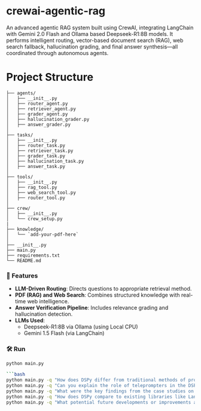 # crewai-agentic-rag
An advanced agentic RAG system built using CrewAI, integrating LangChain with Gemini 2.0 Flash and Ollama based Deepseek-R1:8B models. It performs intelligent routing, vector-based document search (RAG), web search fallback, hallucination grading, and final answer synthesis—all coordinated through autonomous agents.


# Project Structure
```crewai-agentic-rag/
├── agents/
│   ├── __init__.py
│   ├── router_agent.py
│   ├── retriever_agent.py
│   ├── grader_agent.py
│   ├── hallucination_grader.py
│   ├── answer_grader.py
│
├── tasks/
│   ├── __init__.py
│   ├── router_task.py
│   ├── retriever_task.py
│   ├── grader_task.py
│   ├── hallucination_task.py
│   ├── answer_task.py
│
├── tools/
│   ├── __init__.py
│   ├── rag_tool.py
│   ├── web_search_tool.py
│   ├── router_tool.py
│
├── crew/
│   ├── __init__.py
│   └── crew_setup.py
|
├── knowledge/
│   └── `add-your-pdf-here`
│
├── __init__.py           
├── main.py
├── requirements.txt
└── README.md
```


### 🚀 Features
- **LLM-Driven Routing**: Directs questions to appropriate retrieval method.
- **PDF (RAG) and Web Search**: Combines structured knowledge with real-time web intelligence.
- **Answer Verification Pipeline**: Includes relevance grading and hallucination detection.
- **LLMs Used**:
  - Deepseek-R1:8B via Ollama (using Local CPU)
  - Gemini 1.5 Flash (via LangChain)

### 🛠️ Run
```bash
python main.py

```bash
python main.py -q "How does DSPy differ from traditional methods of prompting language models in terms of modularity and optimization?"
python main.py -q "Can you explain the role of teleprompters in the DSPy framework and how they contribute to optimizing language model pipelines?"
python main.py -q "What were the key findings from the case studies on math word problems and multi-hop question answering using DSPy?"
python main.py -q "How does DSPy compare to existing libraries like LangChain and LlamaIndex in terms of prompt engineering and modularity?"
python main.py -q "What potential future developments or improvements are suggested for the DSPy framework based on the conclusions of the document?"```
